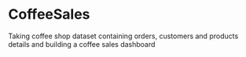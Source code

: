 # CoffeeSales
Taking coffee shop dataset containing orders, customers and products details and building a coffee sales dashboard
